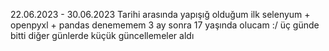 22.06.2023 - 30.06.2023 Tarihi arasında yapışığ olduğum ilk selenyum + openpyxl + pandas denememem
3 ay sonra 17 yaşında olucam :/
üç günde bitti diğer günlerde küçük güncellemeler aldı 
